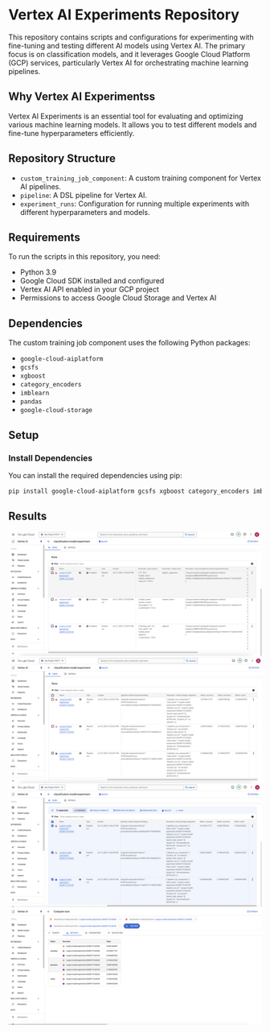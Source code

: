 # Vertex AI Experiments Repository

This repository contains scripts and configurations for experimenting with fine-tuning and testing different AI models using Vertex AI. The primary focus is on classification models, and it leverages Google Cloud Platform (GCP) services, particularly Vertex AI for orchestrating machine learning pipelines.

## Why Vertex AI Experimentss
Vertex AI Experiments is an essential tool for evaluating and optimizing various machine learning models. It allows you to test different models and fine-tune hyperparameters efficiently.

## Repository Structure

- `custom_training_job_component`: A custom training component for Vertex AI pipelines.
- `pipeline`: A DSL pipeline for Vertex AI.
- `experiment_runs`: Configuration for running multiple experiments with different hyperparameters and models.

## Requirements

To run the scripts in this repository, you need:

- Python 3.9
- Google Cloud SDK installed and configured
- Vertex AI API enabled in your GCP project
- Permissions to access Google Cloud Storage and Vertex AI

## Dependencies

The custom training job component uses the following Python packages:

- `google-cloud-aiplatform`
- `gcsfs`
- `xgboost`
- `category_encoders`
- `imblearn`
- `pandas`
- `google-cloud-storage`

## Setup

### Install Dependencies

You can install the required dependencies using pip:

```sh
pip install google-cloud-aiplatform gcsfs xgboost category_encoders imblearn pandas google-cloud-storage
```

## Results
![CC Image](https://github.com/ArianFotouhi/vertexAI-Experiments/blob/main/assets/vertexAI-1.png?raw=true)
![CC Image](https://github.com/ArianFotouhi/vertexAI-Experiments/blob/main/assets/vertexAI-2.png?raw=true)
![CC Image](https://github.com/ArianFotouhi/vertexAI-Experiments/blob/main/assets/vertexAI-3.png?raw=true)
![CC Image](https://github.com/ArianFotouhi/vertexAI-Experiments/blob/main/assets/vertexAI-4.png?raw=true)

